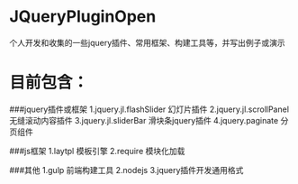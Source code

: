 # JQueryPluginOpen
个人开发和收集的一些jquery插件、常用框架、构建工具等，并写出例子或演示

# 目前包含：

###jquery插件或框架
1.jquery.jl.flashSlider 幻灯片插件
2.jquery.jl.scrollPanel 无缝滚动内容插件
3.jquery.jl.sliderBar 滑块条jquery插件
4.jquery.paginate 分页组件


###js框架
1.laytpl 模板引擎
2.require 模块化加载


###其他
1.gulp 前端构建工具
2.nodejs
3.jquery插件开发通用格式